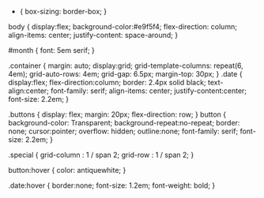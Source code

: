 * {
  box-sizing: border-box;
}

body {
  display:flex;
  background-color:#e9f5f4;
  flex-direction: column;
  align-items: center;
  justify-content: space-around;
}

#month {
   font: 5em serif;
}

.container {
    margin: auto;
  display:grid;
  grid-template-columns: repeat(6, 4em);
  grid-auto-rows: 4em;
  grid-gap: 6.5px;
  margin-top: 30px;
}
.date {
  display:flex;
  flex-direction:column;
  border: 2.4px solid black;
  text-align:center;
  font-family: serif;
  align-items: center;
  justify-content:center;
  font-size: 2.2em;
}

.buttons {
    display: flex;
    margin: 20px;
    flex-direction: row;
}
button {
    background-color: Transparent;
    background-repeat:no-repeat;
    border: none;
    cursor:pointer;
    overflow: hidden;
    outline:none;
    font-family: serif;
    font-size: 2.2em;
}

.special {
  grid-column : 1 / span 2;
  grid-row : 1 / span 2;
}

button:hover {
    color: antiquewhite;
}

.date:hover {
    border:none;
    font-size: 1.2em;
    font-weight: bold;
}
